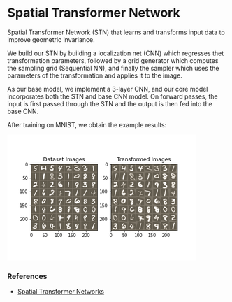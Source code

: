 # Spatial Transformer Network

Spatial Transformer Network (STN) that learns and transforms input data to improve geometric invariance.

We build our STN by building a localization net (CNN) which regresses thet transformation parameters, followed by a grid generator which computes the sampling grid (Sequential NN), and finally the sampler which uses the parameters of the transformation and applies it to the image.

As our base model, we implement a 3-layer CNN, and our core model incorporates both the STN and base CNN model. On forward passes, the input is first passed through the STN and the output is then fed into the base CNN.

After training on MNIST, we obtain the example results:

![STN on MNIST results](stn_results.png)

### References
- [Spatial Transformer Networks](https://arxiv.org/abs/1506.02025)


